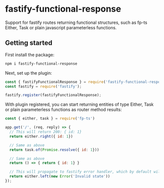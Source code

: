 # fastify-functional-response
Support for fastify routes returning functional structures, such as fp-ts Either, Task or plain javascript parameterless functions.

## Getting started

First install the package:

```bash
npm i fastify-functional-response
```

Next, set up the plugin:

```js
const { fastifyFunctionalResponse } = require('fastify-functional-response')
const fastify = require('fastify');

fastify.register(fastifyFunctionalResponse);
``` 

With plugin registered, you can start returning entities of type Either, Task or plain parameterless functions as router method results:

```js
const { either, task } = require('fp-ts')

app.get('/', (req, reply) => {
  // This will return 200: { id: 1}
  return either.right({ id: 1})

  // Same as above
  return task.of(Promise.resolve({ id: 1}))

  // Same as above
  return () => { return { id: 1} } 

  // This will propagate to fastify error handler, which by default will return 500: Internal server error
  return either.left(new Error('Invalid state'))
});
```

